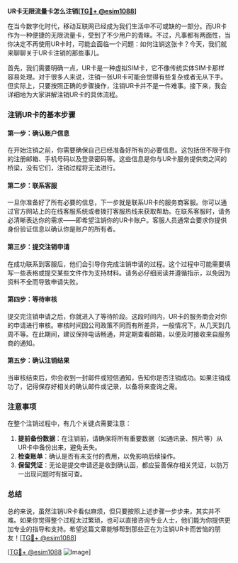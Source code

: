 **UR卡无限流量卡怎么注销[[TG💪+ @esim1088](https://t.me/s/esim1088)]**

在当今数字化时代，移动互联网已经成为我们生活中不可或缺的一部分。而UR卡作为一种便捷的无限流量卡，受到了不少用户的青睐。不过，凡事都有两面性，当你决定不再使用UR卡时，可能会面临一个问题：如何注销这张卡？今天，我们就来聊聊关于UR卡注销的那些事儿。

首先，我们需要明确一点，UR卡是一种虚拟SIM卡，它不像传统实体SIM卡那样容易处理。对于很多人来说，注销一张UR卡可能会觉得有些复杂或者无从下手。但实际上，只要按照正确的步骤操作，注销UR卡并不是一件难事。接下来，我会详细地为大家讲解注销UR卡的具体流程。

### 注销UR卡的基本步骤

#### 第一步：确认账户信息
在开始注销之前，你需要确保自己已经准备好所有的必要信息。这包括但不限于你的注册邮箱、手机号码以及登录密码等。这些信息是你与UR卡服务提供商之间的桥梁，没有它们，注销过程将无法进行。

#### 第二步：联系客服
一旦你准备好了所有必要的信息，下一步就是联系UR卡的服务商客服。你可以通过官方网站上的在线客服系统或者拨打客服热线来获取帮助。在联系客服时，请务必清晰表达你的需求——即希望注销你的UR卡账户。客服人员通常会要求你提供身份验证信息以确认你是账户的所有者。

#### 第三步：提交注销申请
在成功联系到客服后，他们会引导你完成注销申请的过程。这个过程中可能需要填写一些表格或提交某些文件作为支持材料。请务必仔细阅读并遵循指示，以免因为资料不全而导致申请失败。

#### 第四步：等待审核
提交完注销申请之后，你就进入了等待阶段。这段时间内，UR卡的服务商会对你的申请进行审核。审核时间因公司政策不同而有所差异，一般情况下，从几天到几周不等。在此期间，建议保持电话畅通，并定期查看邮箱，以便及时接收来自服务商的通知。

#### 第五步：确认注销结果
当审核结束后，你会收到一封邮件或短信通知，告知你是否注销成功。如果注销成功了，记得保存好相关的确认邮件或记录，以备将来查询之需。

### 注意事项

在整个注销过程中，有几个关键点需要注意：

1. **提前备份数据**：在注销前，请确保将所有重要数据（如通讯录、照片等）从UR卡中备份出来，避免丢失。
2. **检查账单**：确认是否有未支付的费用，以免影响后续操作。
3. **保留凭证**：无论是提交申请还是收到确认函，都应妥善保存相关凭证，以防万一出现问题时有据可查。

### 总结

总的来说，虽然注销UR卡看似麻烦，但只要按照上述步骤一步步来，其实并不难。如果你觉得整个过程太过繁琐，也可以直接咨询专业人士，他们能为你提供更加专业的指导和支持。希望这篇文章能够帮到那些正在为注销UR卡而苦恼的朋友！[[TG💪+ @esim1088](https://t.me/s/esim1088)]

[[TG💪+ @esim1088](https://t.me/s/esim1088) ![Image](https://i.postimg.cc/4NQfJmqS/Snipaste-2025-05-13-00-14-12.png)]